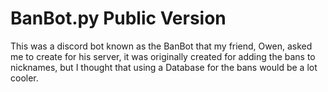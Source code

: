 # BanBot.py Public Version
This was a discord bot known as the BanBot that my friend, Owen, asked me to create for his server, it was originally created for adding the bans to nicknames, but I thought that using a Database for the bans would be a lot cooler.
